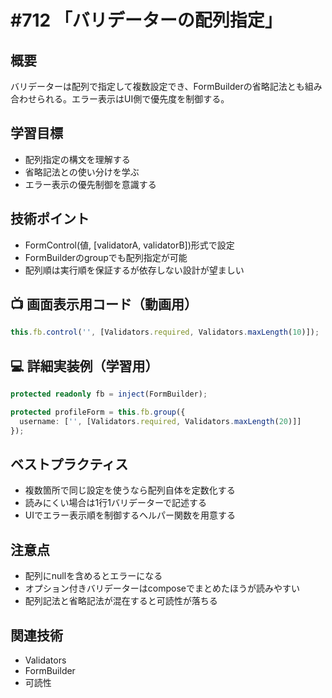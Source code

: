 # #712 「バリデーターの配列指定」

## 概要
バリデーターは配列で指定して複数設定でき、FormBuilderの省略記法とも組み合わせられる。エラー表示はUI側で優先度を制御する。

## 学習目標
- 配列指定の構文を理解する
- 省略記法との使い分けを学ぶ
- エラー表示の優先制御を意識する

## 技術ポイント
- FormControl(値, [validatorA, validatorB])形式で設定
- FormBuilderのgroupでも配列指定が可能
- 配列順は実行順を保証するが依存しない設計が望ましい

## 📺 画面表示用コード（動画用）
```typescript
this.fb.control('', [Validators.required, Validators.maxLength(10)]);
```

## 💻 詳細実装例（学習用）
```typescript
protected readonly fb = inject(FormBuilder);

protected profileForm = this.fb.group({
  username: ['', [Validators.required, Validators.maxLength(20)]]
});
```

## ベストプラクティス
- 複数箇所で同じ設定を使うなら配列自体を定数化する
- 読みにくい場合は1行1バリデーターで記述する
- UIでエラー表示順を制御するヘルパー関数を用意する

## 注意点
- 配列にnullを含めるとエラーになる
- オプション付きバリデーターはcomposeでまとめたほうが読みやすい
- 配列記法と省略記法が混在すると可読性が落ちる

## 関連技術
- Validators
- FormBuilder
- 可読性

